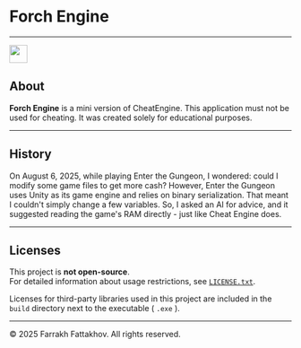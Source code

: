 # Forch Engine

---

<img src="/ForchEngine/Icons/icon.png?ver=2" width="32" height="32" />

## About

**Forch Engine** is a mini version of CheatEngine.
This application must not be used for cheating. It was created solely for educational purposes.

---

## History

On August 6, 2025, while playing Enter the Gungeon, I wondered: could I modify some game files to get more cash? However, Enter the Gungeon uses Unity as its game engine and relies on binary serialization. That meant I couldn't simply change a few variables. So, I asked an AI for advice, and it suggested reading the game's RAM directly - just like Cheat Engine does.

---

## Licenses

This project is **not open-source**.  
For detailed information about usage restrictions, see [`LICENSE.txt`](./LICENSE.txt).

Licenses for third-party libraries used in this project are included in the `build` directory next to the executable ( `.exe` ).

---

© 2025 Farrakh Fattakhov. All rights reserved.
